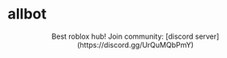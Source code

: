 # allbot

<p align="center">
Best roblox hub! Join community: [discord server](https://discord.gg/UrQuMQbPmY)
